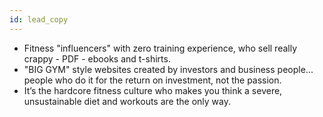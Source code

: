 ```yaml
---
id: lead_copy
---
```


- Fitness "influencers" with zero training experience, who sell really crappy - PDF - ebooks and t-shirts.
- "BIG GYM" style websites created by investors and business people... people who do it for the return on investment, not the passion.
- It’s the hardcore fitness culture who makes you think a severe, unsustainable diet and workouts are the only way.
